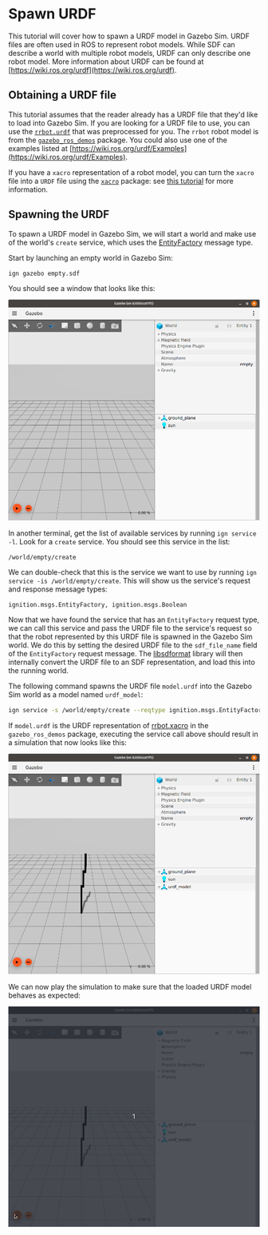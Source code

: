 # Spawn URDF

This tutorial will cover how to spawn a URDF model in Gazebo Sim.
URDF files are often used in ROS to represent robot models.
While SDF can describe a world with multiple robot models, URDF can only describe one robot model.
More information about URDF can be found at [https://wiki.ros.org/urdf](https://wiki.ros.org/urdf).

## Obtaining a URDF file

This tutorial assumes that the reader already has a URDF file that they'd like to load into Gazebo Sim.
If you are looking for a URDF file to use, you can use the [`rrbot.urdf`](tutorials/spawn_urdf/rrbot.urdf) that was preprocessed for you. The `rrbot` robot model is from the [`gazebo_ros_demos`](https://github.com/ros-simulation/gazebo_ros_demos) package. You could also use one of the examples listed at [https://wiki.ros.org/urdf/Examples](https://wiki.ros.org/urdf/Examples).

If you have a `xacro` representation of a robot model, you can turn the `xacro` file into a `URDF` file using the [`xacro`](https://index.ros.org/p/xacro/) package: see [this tutorial](https://docs.ros.org/en/foxy/Tutorials/URDF/Using-Xacro-to-Clean-Up-a-URDF-File.html) for more information.

## Spawning the URDF

To spawn a URDF model in Gazebo Sim, we will start a world and make use of the world's `create` service, which uses the [EntityFactory](https://gazebosim.org/api/msgs/8/classignition_1_1msgs_1_1EntityFactory.html) message type.

Start by launching an empty world in Gazebo Sim:
```bash
ign gazebo empty.sdf
```

You should see a window that looks like this:

![empty_world](tutorials/spawn_urdf/empty_world.png)

In another terminal, get the list of available services by running `ign service -l`.
Look for a `create` service.
You should see this service in the list:
```
/world/empty/create
```

We can double-check that this is the service we want to use by running `ign service -is /world/empty/create`.
This will show us the service's request and response message types:
```
ignition.msgs.EntityFactory, ignition.msgs.Boolean
```

Now that we have found the service that has an `EntityFactory` request type, we can call this service and pass the URDF file to the service's request so that the robot represented by this URDF file is spawned in the Gazebo Sim world.
We do this by setting the desired URDF file to the `sdf_file_name` field of the `EntityFactory` request message.
The [libsdformat](https://gazebosim.org/libs/sdformat) library will then internally convert the URDF file to an SDF representation, and load this into the running world.

The following command spawns the URDF file `model.urdf` into the Gazebo Sim world as a model named `urdf_model`:
```bash
ign service -s /world/empty/create --reqtype ignition.msgs.EntityFactory --reptype ignition.msgs.Boolean --timeout 1000 --req 'sdf_filename: "/path/to/model.urdf", name: "urdf_model"'
```

If `model.urdf` is the URDF representation of [rrbot.xacro](https://github.com/ros-simulation/gazebo_ros_demos/blob/kinetic-devel/rrbot_description/urdf/rrbot.xacro) in the `gazebo_ros_demos` package, executing the service call above should result in a simulation that now looks like this:

![urdf_spawned](tutorials/spawn_urdf/urdf_spawned.png)

We can now play the simulation to make sure that the loaded URDF model behaves as expected:

![urdf_arm_falling](tutorials/spawn_urdf/rrbot.gif)
